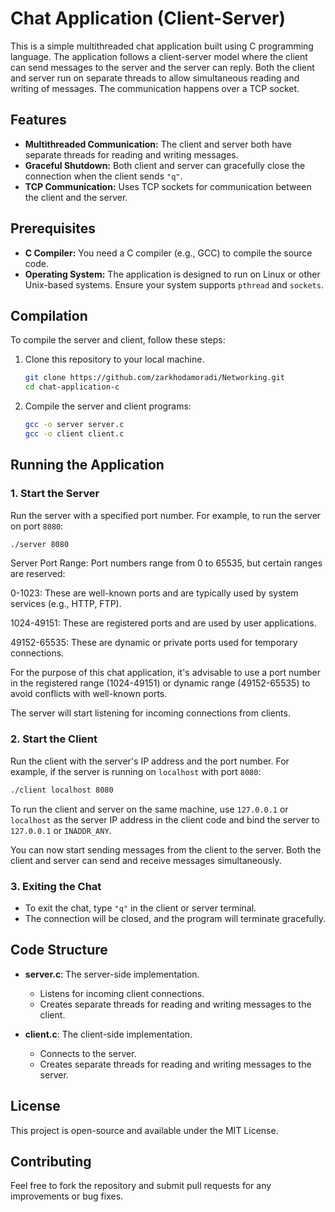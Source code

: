 
# Chat Application (Client-Server)

This is a simple multithreaded chat application built using C programming language. The application follows a client-server model where the client can send messages to the server and the server can reply. Both the client and server run on separate threads to allow simultaneous reading and writing of messages. The communication happens over a TCP socket.

## Features

- **Multithreaded Communication:** The client and server both have separate threads for reading and writing messages.
- **Graceful Shutdown:** Both client and server can gracefully close the connection when the client sends `"q"`.
- **TCP Communication:** Uses TCP sockets for communication between the client and the server.

## Prerequisites

- **C Compiler:** You need a C compiler (e.g., GCC) to compile the source code.
- **Operating System:** The application is designed to run on Linux or other Unix-based systems. Ensure your system supports `pthread` and `sockets`.

## Compilation

To compile the server and client, follow these steps:

1. Clone this repository to your local machine.

   ```bash
   git clone https://github.com/zarkhodamoradi/Networking.git
   cd chat-application-c
   ```

2. Compile the server and client programs:

   ```bash
   gcc -o server server.c 
   gcc -o client client.c 
   ```

## Running the Application

### 1. Start the Server

Run the server with a specified port number. For example, to run the server on port `8080`:

```bash
./server 8080
```

Server Port Range: Port numbers range from 0 to 65535, but certain ranges are reserved:

0-1023: These are well-known ports and are typically used by system services (e.g., HTTP, FTP).

1024-49151: These are registered ports and are used by user applications.

49152-65535: These are dynamic or private ports used for temporary connections.

For the purpose of this chat application, it's advisable to use a port number in the registered range (1024-49151) or dynamic range (49152-65535) to avoid conflicts with well-known ports.

The server will start listening for incoming connections from clients.

### 2. Start the Client

Run the client with the server's IP address and the port number. For example, if the server is running on `localhost` with port `8080`:

```bash
./client localhost 8080
```
To run the client and server on the same machine, use `127.0.0.1` or `localhost` as the server IP address in the client code and bind the server to `127.0.0.1` or `INADDR_ANY`.


You can now start sending messages from the client to the server. Both the client and server can send and receive messages simultaneously.

### 3. Exiting the Chat

- To exit the chat, type `"q"` in the client or server terminal.
- The connection will be closed, and the program will terminate gracefully.

## Code Structure

- **server.c**: The server-side implementation.
  - Listens for incoming client connections.
  - Creates separate threads for reading and writing messages to the client.

- **client.c**: The client-side implementation.
  - Connects to the server.
  - Creates separate threads for reading and writing messages to the server.

## License

This project is open-source and available under the MIT License.

## Contributing

Feel free to fork the repository and submit pull requests for any improvements or bug fixes.

